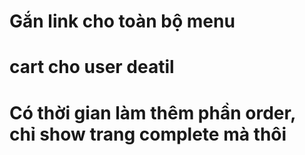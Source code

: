 
# Gắn link cho toàn bộ menu


# cart cho user deatil

















# Có thời gian làm thêm phần order, chỉ show trang complete mà thôi